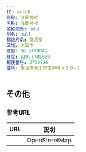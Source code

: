 ```yaml
---
ID: avab8
総称: 浅間神社
名称: 浅間神社
名称読み: null
別名: null
都道府県: 群馬県
区域: 太田市
緯度: 36.2499849
経度: 139.3785009
郵便番号: 3730826
住所: 群馬県太田市古戸町４２９−１
---
```


## その他

### 参考URL

| URL | 説明          |
| --- | ------------- |
|     | OpenStreetMap |
